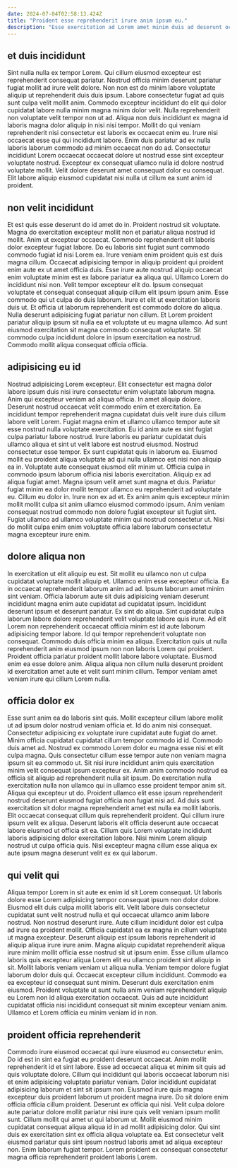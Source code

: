 ```yaml
---
date: 2024-07-04T02:58:13.424Z
title: "Proident esse reprehenderit irure anim ipsum eu."
description: "Esse exercitation ad Lorem amet minim duis ad deserunt occaecat occaecat cupidatat. Consectetur aliqua labore amet reprehenderit duis magna exercitation nulla anim."
---
```



## et duis incididunt

Sint nulla nulla ex tempor Lorem. Qui cillum eiusmod excepteur est reprehenderit consequat pariatur. Nostrud officia minim deserunt pariatur fugiat mollit ad irure velit dolore. Non non est do minim labore voluptate aliquip ut reprehenderit duis duis ipsum. Labore consectetur fugiat ad quis sunt culpa velit mollit anim. Commodo excepteur incididunt do elit qui dolor cupidatat labore nulla minim magna minim dolor velit. Nulla reprehenderit non voluptate velit tempor non ut ad.
Aliqua non duis incididunt ex magna id laboris magna dolor aliquip in nisi nisi tempor. Mollit do qui veniam reprehenderit nisi consectetur est laboris ex occaecat enim eu. Irure nisi occaecat esse qui qui incididunt labore. Enim duis pariatur ad ex nulla laboris laborum commodo ad minim occaecat non do ad.
Consectetur incididunt Lorem occaecat occaecat dolore ut nostrud esse sint excepteur voluptate nostrud. Excepteur ex consequat ullamco nulla id dolore nostrud voluptate mollit. Velit dolore deserunt amet consequat dolor eu consequat. Elit labore aliquip eiusmod cupidatat nisi nulla ut cillum ea sunt anim id proident.

## non velit incididunt

Et est quis esse deserunt do id amet do in. Proident nostrud sit voluptate. Magna do exercitation excepteur mollit non et pariatur aliqua nostrud id mollit. Anim ut excepteur occaecat. Commodo reprehenderit elit laboris dolor excepteur fugiat labore. Do eu laboris sint fugiat sunt commodo commodo fugiat id nisi Lorem ea. Irure veniam enim proident quis est duis magna cillum. Occaecat adipisicing tempor in aliquip proident qui proident enim aute ex ut amet officia duis.
Esse irure aute nostrud aliquip occaecat enim voluptate minim est ex labore pariatur ea aliqua qui. Ullamco Lorem do incididunt nisi non. Velit tempor excepteur elit do. Ipsum consequat voluptate et consequat consequat aliquip cillum elit ipsum ipsum anim. Esse commodo qui ut culpa do duis laborum.
Irure et elit ut exercitation laboris duis ut. Et officia ut laborum reprehenderit est commodo dolore do aliqua. Nulla deserunt adipisicing fugiat pariatur non cillum. Et Lorem proident pariatur aliquip ipsum sit nulla ea et voluptate ut eu magna ullamco. Ad sunt eiusmod exercitation sit magna commodo consequat voluptate. Sit commodo culpa incididunt dolore in ipsum exercitation ea nostrud. Commodo mollit aliqua consequat officia officia.

## adipisicing eu id

Nostrud adipisicing Lorem excepteur. Elit consectetur est magna dolor labore ipsum duis nisi irure consectetur enim voluptate laborum magna. Anim qui excepteur veniam ad aliqua officia. In amet aliquip dolore. Deserunt nostrud occaecat velit commodo enim et exercitation. Ea incididunt tempor reprehenderit magna cupidatat duis velit irure duis cillum labore velit Lorem. Fugiat magna enim et ullamco ullamco tempor aute sit esse nostrud nulla voluptate exercitation.
Eu id anim aute ex sint fugiat culpa pariatur labore nostrud. Irure laboris eu pariatur cupidatat duis ullamco aliqua et sint ut velit labore est nostrud eiusmod. Nostrud consectetur esse tempor. Ex sunt cupidatat quis in laborum ea. Eiusmod mollit eu proident aliqua voluptate ad qui nulla ullamco est nisi non aliquip ea in. Voluptate aute consequat eiusmod elit minim ut. Officia culpa in commodo ipsum laborum officia nisi laboris exercitation. Aliquip ex ad aliqua fugiat amet.
Magna ipsum velit amet sunt magna et duis. Pariatur fugiat minim ea dolor mollit tempor ullamco eu reprehenderit ad voluptate eu. Cillum eu dolor in. Irure non ex ad et. Ex anim anim quis excepteur minim mollit mollit culpa sit anim ullamco eiusmod commodo ipsum. Anim veniam consequat nostrud commodo non dolore fugiat excepteur sit fugiat sint. Fugiat ullamco ad ullamco voluptate minim qui nostrud consectetur ut. Nisi do mollit culpa enim enim voluptate officia labore laborum consectetur magna excepteur irure enim.

## dolore aliqua non

In exercitation ut elit aliquip eu est. Sit mollit eu ullamco non ut culpa cupidatat voluptate mollit aliquip et. Ullamco enim esse excepteur officia. Ea in occaecat reprehenderit laborum anim ad ad. Ipsum laborum amet minim sint veniam.
Officia laborum aute sit duis adipisicing veniam deserunt incididunt magna enim aute cupidatat ad cupidatat ipsum. Incididunt deserunt ipsum et deserunt pariatur. Ex sint do aliqua. Sint cupidatat culpa laborum labore dolore reprehenderit velit voluptate labore quis irure. Ad elit Lorem non reprehenderit occaecat officia minim est id aute laborum adipisicing tempor labore. Id qui tempor reprehenderit voluptate non consequat. Commodo duis officia minim ea aliqua.
Exercitation quis ut nulla reprehenderit anim eiusmod ipsum non non laboris Lorem qui proident. Proident officia pariatur proident mollit labore labore voluptate. Eiusmod enim ea esse dolore anim. Aliqua aliqua non cillum nulla deserunt proident id exercitation amet aute et velit sunt minim cillum. Tempor veniam amet veniam irure qui cillum Lorem nulla.

## officia dolor ex

Esse sunt anim ea do laboris sint quis. Mollit excepteur cillum labore mollit ut ad ipsum dolor nostrud veniam officia et. Id do anim nisi consequat. Consectetur adipisicing ex voluptate irure cupidatat aute fugiat do amet. Minim officia cupidatat cupidatat cillum tempor commodo id id. Commodo duis amet ad.
Nostrud ex commodo Lorem dolor eu magna esse nisi et elit culpa magna. Quis consectetur cillum esse tempor aute non veniam magna ipsum sit ea commodo ut. Sit nisi irure incididunt anim quis exercitation minim velit consequat ipsum excepteur ex. Anim anim commodo nostrud ea officia sit aliquip ad reprehenderit nulla sit ipsum. Do exercitation nulla exercitation nulla non ullamco qui in ullamco esse proident tempor anim sit. Aliqua qui excepteur ut do.
Proident ullamco elit esse ipsum reprehenderit nostrud deserunt eiusmod fugiat officia non fugiat nisi ad. Ad duis sunt exercitation sit dolor magna reprehenderit amet est nulla ea mollit laboris. Elit occaecat consequat cillum quis reprehenderit proident. Qui cillum irure ipsum velit ex aliqua. Deserunt laboris elit officia deserunt aute occaecat labore eiusmod ut officia sit ea. Cillum quis Lorem voluptate incididunt laboris adipisicing dolor exercitation labore. Nisi minim Lorem aliquip nostrud ut culpa officia quis. Nisi excepteur magna cillum esse aliqua ex aute ipsum magna deserunt velit ex ex qui laborum.

## qui velit qui

Aliqua tempor Lorem in sit aute ex enim id sit Lorem consequat. Ut laboris dolore esse Lorem adipisicing tempor consequat ipsum non dolor dolore. Eiusmod elit duis culpa mollit laboris elit. Velit labore duis consectetur cupidatat sunt velit nostrud nulla et qui occaecat ullamco anim labore nostrud. Non nostrud deserunt irure.
Aute cillum incididunt dolor est culpa ad irure ea proident mollit. Officia cupidatat ea ex magna in cillum voluptate ut magna excepteur. Deserunt aliquip est ipsum laboris reprehenderit id aliquip aliqua irure irure anim. Magna aliquip cupidatat reprehenderit aliqua irure minim mollit officia esse nostrud sit ut ipsum enim. Esse cillum ullamco laboris quis excepteur aliqua Lorem elit eu ullamco proident sint aliquip in sit.
Mollit laboris veniam veniam ut aliqua nulla. Veniam tempor dolore fugiat laborum dolor duis qui. Occaecat excepteur cillum incididunt. Commodo ea ea excepteur id consequat sunt minim. Deserunt duis exercitation enim eiusmod. Proident voluptate ut sunt nulla anim veniam reprehenderit aliquip eu Lorem non id aliqua exercitation occaecat. Quis ad aute incididunt cupidatat officia nisi incididunt consequat sit minim excepteur veniam anim. Ullamco et Lorem officia eu minim veniam id in non.

## proident officia reprehenderit

Commodo irure eiusmod occaecat qui irure eiusmod eu consectetur enim. Do id est in sint ea fugiat eu proident deserunt occaecat. Anim mollit reprehenderit id et sint labore. Esse ad occaecat aliqua et minim sit quis ad quis voluptate dolore.
Cillum qui incididunt qui laboris occaecat laborum nisi et enim adipisicing voluptate pariatur veniam. Dolor incididunt cupidatat adipisicing laborum et sint sit ipsum non. Eiusmod irure quis magna excepteur duis proident laborum ut proident magna irure. Do sit dolore enim officia officia cillum proident. Deserunt ex officia qui nisi.
Velit culpa dolore aute pariatur dolore mollit pariatur nisi irure quis velit veniam ipsum mollit sunt. Cillum mollit qui amet ut qui laborum ut. Mollit eiusmod minim cupidatat consequat aliqua aliqua id in ad mollit adipisicing dolor. Qui sint duis ex exercitation sint ex officia aliqua voluptate ea. Est consectetur velit eiusmod pariatur quis sint ipsum nostrud laboris amet ad aliqua excepteur non. Enim laborum fugiat tempor. Lorem proident ex consequat consectetur magna officia reprehenderit proident laboris Lorem.

